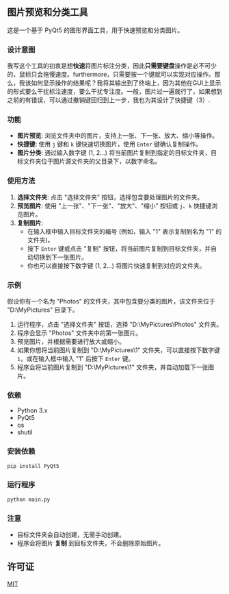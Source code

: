 ## 图片预览和分类工具

这是一个基于 PyQt5 的图形界面工具，用于快速预览和分类图片。

### 设计意图

我写这个工具的初衷是想**快速**将图片标注分类，因此**只需要键盘**操作是必不可少的，鼠标只会拖慢速度。furthermore，只需要按一个键就可以实现对应操作。那么，我该如何显示操作的结果呢？我将其输出到了终端上，因为其他在GUI上显示的形式要么干扰标注速度，要么干扰专注度。一般，图片过一遍就行了，如果想到之前的有错误，可以通过撤销键回归到上一步，我也为其设计了快捷键（3）.

### 功能

- **图片预览**:  浏览文件夹中的图片，支持上一张、下一张、放大、缩小等操作。
- **快捷键**: 使用 `j` 键和 `k` 键快速切换图片，使用 `Enter` 键确认复制操作。
- **图片分类**:  通过输入数字键 (1, 2...) 将当前图片复制到指定的目标文件夹，目标文件夹位于图片源文件夹的父目录下，以数字命名。

### 使用方法

1. **选择文件夹**: 点击 "选择文件夹" 按钮，选择包含要处理图片的文件夹。
2. **预览图片**: 使用 "上一张"、"下一张"、"放大"、"缩小" 按钮或 `j`、`k` 快捷键浏览图片。
3. **复制图片**: 
    - 在输入框中输入目标文件夹的编号 (例如，输入 "1" 表示复制到名为 "1" 的文件夹)。
    - 按下 `Enter` 键或点击 "复制" 按钮，将当前图片复制到目标文件夹，并自动切换到下一张图片。
    - 你也可以直接按下数字键 (1, 2...) 将图片快速复制到对应的文件夹。

### 示例

假设你有一个名为 "Photos" 的文件夹，其中包含要分类的图片，该文件夹位于 "D:\MyPictures" 目录下。

1. 运行程序，点击 "选择文件夹" 按钮，选择 "D:\MyPictures\Photos" 文件夹。
2. 程序会显示 "Photos" 文件夹中的第一张图片。
3. 预览图片，并根据需要进行放大或缩小。
4. 如果你想将当前图片复制到 "D:\MyPictures\1" 文件夹，可以直接按下数字键 `1`，或在输入框中输入 "1" 后按下 `Enter` 键。
5. 程序会将当前图片复制到 "D:\MyPictures\1" 文件夹，并自动加载下一张图片。

### 依赖

- Python 3.x
- PyQt5
- os
- shutil

### 安装依赖

```bash
pip install PyQt5
```

### 运行程序

```bash
python main.py 
```

### 注意

- 目标文件夹会自动创建，无需手动创建。
- 程序会将图片 **复制** 到目标文件夹，不会删除原始图片。


## 许可证

[MIT](https://choosealicense.com/licenses/mit/)
